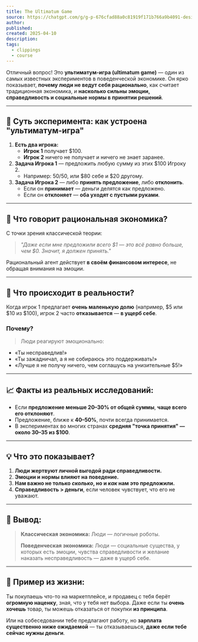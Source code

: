 ```yaml
---
title: The Ultimatum Game
source: https://chatgpt.com/g/g-p-676cfad88a0c81919f171b766a9b4091-designing-behaviour-course/c/67f7406c-95a8-8013-b5ba-ce05bca6e82f
author: 
published: 
created: 2025-04-10
description: 
tags:
  - clippings
  - course
---
```

Отличный вопрос! Это **ультиматум-игра (ultimatum game)** — один из самых известных экспериментов в поведенческой экономике. Он ярко показывает, **почему люди не ведут себя рационально**, как считает традиционная экономика, и **насколько сильны эмоции, справедливость и социальные нормы в принятии решений**.

---

## 🎲 Суть эксперимента: как устроена "ультиматум-игра"

1. **Есть два игрока:**
	- **Игрок 1** получает $100.
	- **Игрок 2** ничего не получает и ничего не знает заранее.
2. **Задача Игрока 1** — предложить любую сумму из этих $100 Игроку 2.
	- Например: $50/$50, или $80 себе и $20 другому.
3. **Задача Игрока 2** — либо **принять предложение**, либо **отклонить**.
	- Если он **принимает** — деньги делятся как предложено.
	- Если он **отклоняет** — **оба уходят с пустыми руками**.

---

## 🧠 Что говорит рациональная экономика?

С точки зрения классической теории:

> *"Даже если мне предложили всего $1 — это всё равно больше, чем $0. Значит, я должен принять."*

Рациональный агент действует **в своём финансовом интересе**, не обращая внимания на эмоции.

---

## 🤯 Что происходит в реальности?

Когда игрок 1 предлагает **очень маленькую долю** (например, $5 или $10 из $100), игрок 2 часто **отказывается** — **в ущерб себе**.

### Почему?

> Люди реагируют эмоционально:

- «Ты несправедлив!»
- «Ты зажадничал, а я не собираюсь это поддерживать!»
- «Лучше я не получу ничего, чем соглашусь на унизительные $5!»

---

## 📈 Факты из реальных исследований:

- Если **предложение меньше 20–30% от общей суммы**, **чаще всего его отклоняют**.
- Предложение, ближе к **40–50%**, почти всегда принимается.
- В экспериментах во многих странах **средняя "точка принятия" — около $30–$35 из $100**.

---

## 💡 Что это показывает?

1. **Люди жертвуют личной выгодой ради справедливости.**
2. **Эмоции и нормы влияют на поведение.**
3. **Нам важно не только *сколько*, но и *как* нам это предложили.**
4. **Справедливость > деньги**, если человек чувствует, что его не уважают.

---

## 📌 Вывод:

> **Классическая экономика:** Люди — логичные роботы.
> 
> **Поведенческая экономика:** Люди — социальные существа, у которых есть эмоции, чувства справедливости и желание наказать несправедливость — даже в ущерб себе.

---

## 👀 Пример из жизни:

Ты покупаешь что-то на маркетплейсе, и продавец с тебя берёт **огромную наценку**, зная, что у тебя нет выбора. Даже если ты **очень хочешь** товар, ты можешь отказаться от покупки **из принципа**.

Или на собеседовании тебе предлагают работу, но **зарплата существенно ниже ожидаемой** — ты отказываешься, **даже если тебе сейчас нужны деньги**.